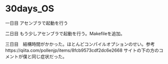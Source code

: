 # 30days_OS


一日目 アセンブラで起動を行う


二日目 もう少しアセンブラで起動を行う。Makefileを追加。

三日目　結構時間がかかった。ほとんどコンパイルオプションのせい。参考https://qiita.com/pollenjp/items/8fcb9573cdf2dc6e2668
サイトの下の方のコメントが僕と同じ症状だった。
